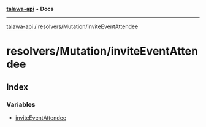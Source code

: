 [**talawa-api**](../../../README.md) • **Docs**

***

[talawa-api](../../../modules.md) / resolvers/Mutation/inviteEventAttendee

# resolvers/Mutation/inviteEventAttendee

## Index

### Variables

- [inviteEventAttendee](variables/inviteEventAttendee.md)
